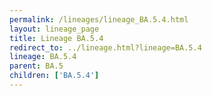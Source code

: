 ```yaml
---
permalink: /lineages/lineage_BA.5.4.html
layout: lineage_page
title: Lineage BA.5.4
redirect_to: ../lineage.html?lineage=BA.5.4
lineage: BA.5.4
parent: BA.5
children: ['BA.5.4']
---
```

